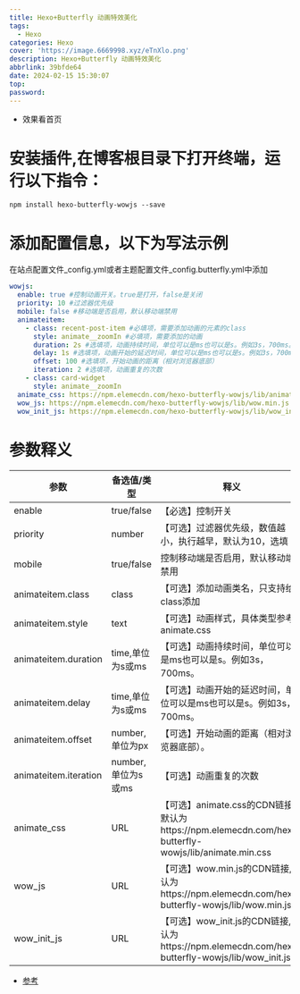 ```yaml
---
title: Hexo+Butterfly 动画特效美化
tags:
  - Hexo 
categories: Hexo
cover: 'https://image.6669998.xyz/eTnXlo.png'
description: Hexo+Butterfly 动画特效美化
abbrlink: 39bfde64
date: 2024-02-15 15:30:07
top:
password:
---
```


- 效果看首页

# 安装插件,在博客根目录下打开终端，运行以下指令：

```shell
npm install hexo-butterfly-wowjs --save
```

# 添加配置信息，以下为写法示例
在站点配置文件_config.yml或者主题配置文件_config.butterfly.yml中添加

```yaml
wowjs:
  enable: true #控制动画开关。true是打开，false是关闭
  priority: 10 #过滤器优先级
  mobile: false #移动端是否启用，默认移动端禁用
  animateitem:
    - class: recent-post-item #必填项，需要添加动画的元素的class
      style: animate__zoomIn #必填项，需要添加的动画
      duration: 2s #选填项，动画持续时间，单位可以是ms也可以是s。例如3s，700ms。
      delay: 1s #选填项，动画开始的延迟时间，单位可以是ms也可以是s。例如3s，700ms。
      offset: 100 #选填项，开始动画的距离（相对浏览器底部）
      iteration: 2 #选填项，动画重复的次数
    - class: card-widget
      style: animate__zoomIn
  animate_css: https://npm.elemecdn.com/hexo-butterfly-wowjs/lib/animate.min.css
  wow_js: https://npm.elemecdn.com/hexo-butterfly-wowjs/lib/wow.min.js
  wow_init_js: https://npm.elemecdn.com/hexo-butterfly-wowjs/lib/wow_init.js
```

# 参数释义

| 参数 | 备选值/类型      | 释义       |
|--|-------------|----------|
| enable	 | true/false  | 【必选】控制开关 |
| priority | 	number	    |【可选】过滤器优先级，数值越小，执行越早，默认为10，选填|
| mobile	 | true/false |	控制移动端是否启用，默认移动端禁用                                                                  |
| animateitem.class | 	class	|【可选】添加动画类名，只支持给class添加                                                                  |
| animateitem.style | 	text	|【可选】动画样式，具体类型参考animate.css                                                               |
| animateitem.duration | 	time,单位为s或ms	|【可选】动画持续时间，单位可以是ms也可以是s。例如3s，700ms。                                              |
| animateitem.delay | 	time,单位为s或ms	|【可选】动画开始的延迟时间，单位可以是ms也可以是s。例如3s，700ms。                                           |
| animateitem.offset	 | number,单位为px|	【可选】开始动画的距离（相对浏览器底部）。                                                             |
| animateitem.iteration | number,单位为s或ms	|【可选】动画重复的次数                                                                     |
| animate_css	 | URL|	【可选】animate.css的CDN链接,默认为https://npm.elemecdn.com/hexo-butterfly-wowjs/lib/animate.min.css |
| wow_js	 | URL	|【可选】wow.min.js的CDN链接,默认为https://npm.elemecdn.com/hexo-butterfly-wowjs/lib/wow.min.js       |
| wow_init_js	 | URL	|【可选】wow_init.js的CDN链接,默认为https://npm.elemecdn.com/hexo-butterfly-wowjs/lib/wow_init.js     |


- [参考](https://akilar.top/posts/abab51cf/)